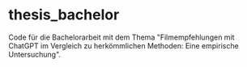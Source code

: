 # thesis_bachelor
Code für die Bachelorarbeit mit dem Thema "Filmempfehlungen mit ChatGPT im Vergleich zu herkömmlichen Methoden: Eine empirische Untersuchung".
